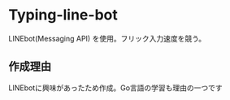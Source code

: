 # Typing-line-bot
LINEbot(Messaging API) を使用。フリック入力速度を競う。
## 作成理由
LINEbotに興味があったため作成。Go言語の学習も理由の一つです
